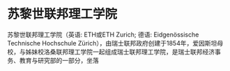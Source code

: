 # 苏黎世联邦理工学院

苏黎世联邦理工学院（英语: ETH或ETH Zurich; 德语: Eidgenössische Technische Hochschule Zürich），由瑞士联邦政府创建于1854年，爱因斯坦母校，与姊妹校洛桑联邦理工学院一起组成瑞士联邦理工学院，是瑞士联邦经济事务、教育与研究部的一部分，坐落